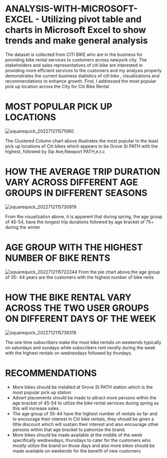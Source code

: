 # ANALYSIS-WITH-MICROSOFT-EXCEL - Utilizing pivot table and charts in Microsoft Excel to show trends and make general analysis
 The dataset is collected from CITI BIKE who are in the business for providing bike rental services to customers across newyork city. The stakeholders and sales representatives of citi bike are interested in providing more efficient services to the customers and my analysis properly demonstrates the current business statistics of citi bike , visualizations and recommendations to enhance growth.
 First, I addressed the most popular pick up location across the City for Citi Bike Rental
 # MOST POPULAR PICK UP LOCATIONS
 ![squarequick_202271211571060](https://user-images.githubusercontent.com/108612390/178485109-64fa309f-87e5-4bdc-a29d-62b3d5feaf08.jpg)
               
The Clustered Column chart above illustrates the most popular to the least pick up locations of Citi bikes which appears to be Grove St PATH with the highest, followed by Sip Ave,Newport PATH,e.t.c 

# HOW THE AVERAGE TRIP DURATION VARY ACROSS DIFFERENT AGE GROUPS IN DIFFERENT SEASONS
![squarequick_2022712115730919](https://user-images.githubusercontent.com/108612390/178487946-366bc244-afba-4a15-8b3c-651c1980fec4.jpg)

From the visualization above, it is apparent that during spring, the age group of 45-54, have the longest trip durations followed by age bracket of 75+ during the winter 

# AGE GROUP WITH THE HIGHEST NUMBER OF BIKE RENTS
![squarequick_2022712115722244](https://user-images.githubusercontent.com/108612390/178488879-e26e376d-9048-45af-b470-a75981ff7b79.jpg)
 From the pie chart above,the age group of 35- 44 years are the customers with the highest number of bike rents
 
 # HOW THE BIKE RENTAL VARY ACROSS THE TWO USER GROUPS ON DIFFERENT DAYS OF THE WEEK
 ![squarequick_2022712115739319](https://user-images.githubusercontent.com/108612390/178489822-37eecd96-5bda-499d-8da9-b0c803611587.jpg)
 
 The one time subscribers make the most bike rentals on weekends typically on saturdays and sundays while subscribers rent mostly during the week with the highest rentals on wednesdays followed by thurdays.
 
 
# RECOMMENDATIONS
- More bikes should be installed at Grove St PATH station which is the most popular pick up station
- Advert placements should be made to attract more persons within the age bracket of 45-54 to utilize the bike rental services during spring as this will increase sales.
- The age group of 35-44 have the highest number of rentals so far and to encourage their interest in Citi bike rentals, they should be given a little discount which will sustain their interest and also encourage other persons within that age bracket to patronize the brand.
- More bikes should be made available at the middle of the week specifically wednesdays, thursdays to cater for the customers who mostly utilize the brand on those days and also more bikes should be made available on weekends for the benefit of new customers
